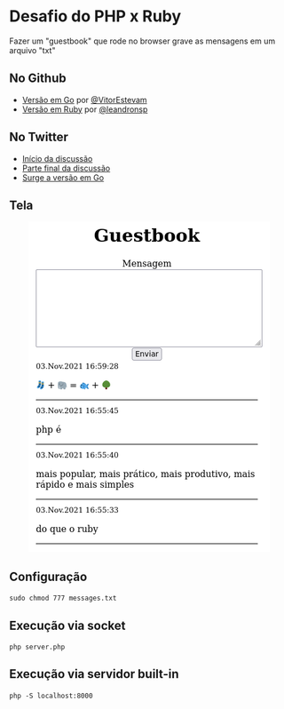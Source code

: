 # Desafio do PHP x Ruby

Fazer um "guestbook" que rode no browser grave as mensagens em um arquivo "txt"

## No Github
- [Versão em Go](https://github.com/VitorEstevam/guestbook) por [@VitorEstevam](https://github.com/VitorEstevam)
- [Versão em Ruby](https://github.com/leandronsp/guestbook) por [@leandronsp](https://github.com/leandronsp/)

## No Twitter
- [Início da discussão](https://twitter.com/leandronsp/status/1455598643927556104)
- [Parte final da discussão](https://twitter.com/leandronsp/status/1455711853619916802)
- [Surge a versão em Go](https://twitter.com/vitorstvm/status/1459756340906270723)

## Tela

<div align="center">

![Screenshot](guest.png)

</div>

## Configuração

```
sudo chmod 777 messages.txt
```

## Execução via socket
```
php server.php
```

## Execução via servidor built-in

```
php -S localhost:8000
```
